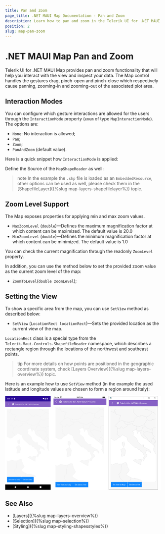 ```yaml
---
title: Pan and Zoom
page_title: .NET MAUI Map Documentation - Pan and Zoom
description: Learn how to pan and zoom in the Telerik UI for .NET MAUI Map control.
position: 2
slug: map-pan-zoom
---
```


# .NET MAUI Map Pan and Zoom

Telerik UI for .NET MAUI Map provides pan and zoom functionality that will help you interact with the view and inspect your data. The Map control handles the gestures drag, pinch-open and pinch-close which respectively cause panning, zooming-in and zooming-out of the associated plot area.

## Interaction Modes

You can configure which gesture interactions are allowed for the users through the `InteractionMode` property (`enum` of type `MapInteractionMode`). The options are:

* `None`: No interaction is allowed;
* `Pan`; 
* `Zoom`;
* `PanAndZoom` (default value).

Here is a quick snippet how `InteractionMode` is applied:

<snippet id='map-interaction-mode-xaml' />

Define the Source of the `MapShapeReader` as well:

<snippet id='map-interactionmode-settintsource' />

>note In the example the `.shp` file is loaded as an `EmbeddedResource`, other options can be used as well, please check them in the [ShapefileLayer]({%slug map-layers-shapefilelayer%}) topic.

## Zoom Level Support

The Map exposes properties for applying min and max zoom values.

* `MaxZoomLevel` (`double`)&mdash;Defines the maximum magnification factor at which content can be maximized. The default value is 20.0
* `MinZoomLevel` (`double`)&mdash;Defines the minimum magnification factor at which content can be minimized. The default value is 1.0

You can check the current magnification through the readonly `ZoomLevel` property.

<snippet id='map-zoom-level-xaml' />

In addition, you can use the method below to set the provided zoom value as the current zoom level of the map:

* `ZoomToLevel`(`double zoomLevel`);

## Setting the View

To show a specific area from the map, you can use `SetView` method as described below:

* `SetView` (`LocationRect locationRect`)&mdash;Sets the provided location as the current view of the map. 

`LocationRect` class is a special type from the `Telerik.Maui.Controls.ShapefileReader` namespace, which describes a rectangle region through the locations of the northwest and southeast points.  

>tip For more details on how points are positioned in the geographic coordinate system, check [Layers Overview]({%slug map-layers-overview%}) topic. 

Here is an example how to use `SetView` method (in the example the used latitude and longitude values are chosen to form a region around Italy):

<snippet id='map-setview-code' />

![.NET MAUI Map Set View](images/map_getbestview.png)

## See Also

- [Layers]({%slug map-layers-overview%})
- [Selection]({%slug map-selection%})
- [Styling]({%slug map-styling-shapesstyles%})
